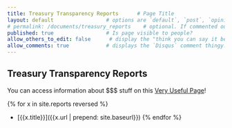 ```yaml
---
title: Treasury Transparency Reports      # Page Title
layout: default                 # options are `default`, `post`, `opinion`
# permalink: /documents/treasury_reports    # optional. If commented out, will use the file path as the url.
published: true                 # Is page visible to people?
allow_others_to_edit: false      # display the "think you can say it better?" link at the bottom of the page.
allow_comments: true            # displays the `Disqus` comment thingy.
---
```


## Treasury Transparency Reports

You can access information about $$$ stuff on this [Very Useful Page](/documents/a_very_useful_page/index.html)!

{% for x in site.reports reversed %}
* [{{x.title}}]({{x.url | prepend: site.baseurl}})
{% endfor %}
